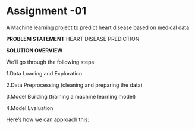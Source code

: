 # Assignment -01
 A Machine learning project to predict heart disease based on medical data

 
**PROBLEM STATEMENT**
HEART DISEASE PREDICTION

**SOLUTION OVERVIEW**


We’ll go through the following steps:

1.Data Loading and Exploration

2.Data Preprocessing (cleaning and preparing the data)

3.Model Building (training a machine learning model)

4.Model Evaluation

Here’s how we can approach this:
